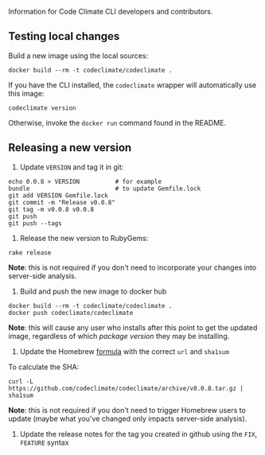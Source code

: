 Information for Code Climate CLI developers and contributors.

## Testing local changes

Build a new image using the local sources:

```console
docker build --rm -t codeclimate/codeclimate .
```

If you have the CLI installed, the `codeclimate` wrapper will automatically use
this image:

```console
codeclimate version
```

Otherwise, invoke the `docker run` command found in the README.

## Releasing a new version

1. Update `VERSION` and tag it in git:

  ```console
  echo 0.0.8 > VERSION          # for example
  bundle                        # to update Gemfile.lock
  git add VERSION Gemfile.lock
  git commit -m "Release v0.0.8"
  git tag -m v0.0.8 v0.0.8
  git push
  git push --tags
  ```

1. Release the new version to RubyGems:

  ```console
  rake release
  ```

  **Note**: this is not required if you don't need to incorporate your changes
  into server-side analysis.

1. Build and push the new image to docker hub

  ```console
  docker build --rm -t codeclimate/codeclimate .
  docker push codeclimate/codeclimate
  ```

  **Note**: this will cause any user who installs after this point to get the
  updated image, regardless of which *package version* they may be installing.

1. Update the Homebrew [formula][] with the correct `url` and `sha1sum`

  To calculate the SHA:

  ```console
  curl -L https://github.com/codeclimate/codeclimate/archive/v0.0.8.tar.gz | sha1sum
  ```

  **Note**: this is not required if you don't need to trigger Homebrew users to
  update (maybe what you've changed only impacts server-side analysis).

1. Update the release notes for the tag you created in github using the `FIX`, `FEATURE` syntax

[formula]: https://github.com/codeclimate/homebrew-formulae/blob/master/Formula/codeclimate.rb

